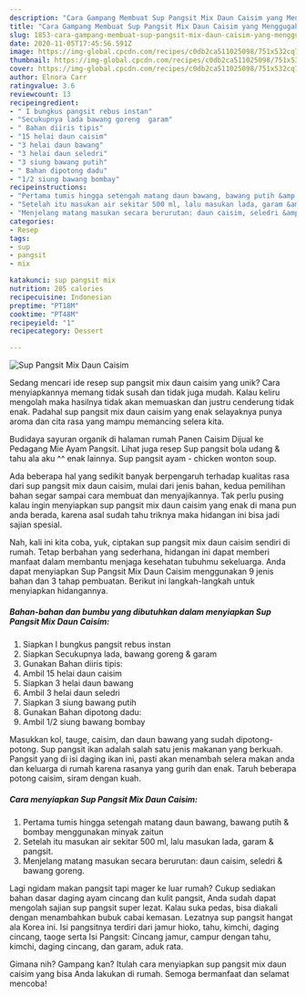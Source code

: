 ```yaml
---
description: "Cara Gampang Membuat Sup Pangsit Mix Daun Caisim yang Menggugah Selera"
title: "Cara Gampang Membuat Sup Pangsit Mix Daun Caisim yang Menggugah Selera"
slug: 1853-cara-gampang-membuat-sup-pangsit-mix-daun-caisim-yang-menggugah-selera
date: 2020-11-05T17:45:56.591Z
image: https://img-global.cpcdn.com/recipes/c0db2ca511025098/751x532cq70/sup-pangsit-mix-daun-caisim-foto-resep-utama.jpg
thumbnail: https://img-global.cpcdn.com/recipes/c0db2ca511025098/751x532cq70/sup-pangsit-mix-daun-caisim-foto-resep-utama.jpg
cover: https://img-global.cpcdn.com/recipes/c0db2ca511025098/751x532cq70/sup-pangsit-mix-daun-caisim-foto-resep-utama.jpg
author: Elnora Carr
ratingvalue: 3.6
reviewcount: 13
recipeingredient:
- " I bungkus pangsit rebus instan"
- "Secukupnya lada bawang goreng  garam"
- " Bahan diiris tipis"
- "15 helai daun caisim"
- "3 helai daun bawang"
- "3 helai daun seledri"
- "3 siung bawang putih"
- " Bahan dipotong dadu"
- "1/2 siung bawang bombay"
recipeinstructions:
- "Pertama tumis hingga setengah matang daun bawang, bawang putih &amp; bombay menggunakan minyak zaitun"
- "Setelah itu masukan air sekitar 500 ml, lalu masukan lada, garam &amp; pangsit."
- "Menjelang matang masukan secara berurutan: daun caisim, seledri &amp; bawang goreng."
categories:
- Resep
tags:
- sup
- pangsit
- mix

katakunci: sup pangsit mix 
nutrition: 205 calories
recipecuisine: Indonesian
preptime: "PT18M"
cooktime: "PT48M"
recipeyield: "1"
recipecategory: Dessert

---
```



![Sup Pangsit Mix Daun Caisim](https://img-global.cpcdn.com/recipes/c0db2ca511025098/751x532cq70/sup-pangsit-mix-daun-caisim-foto-resep-utama.jpg)

Sedang mencari ide resep sup pangsit mix daun caisim yang unik? Cara menyiapkannya memang tidak susah dan tidak juga mudah. Kalau keliru mengolah maka hasilnya tidak akan memuaskan dan justru cenderung tidak enak. Padahal sup pangsit mix daun caisim yang enak selayaknya punya aroma dan cita rasa yang mampu memancing selera kita.

Budidaya sayuran organik di halaman rumah Panen Caisim Dijual ke Pedagang Mie Ayam Pangsit. Lihat juga resep Sup pangsit bola udang &amp; tahu ala aku ^^ enak lainnya. Sup pangsit ayam - chicken wonton soup.

Ada beberapa hal yang sedikit banyak berpengaruh terhadap kualitas rasa dari sup pangsit mix daun caisim, mulai dari jenis bahan, kedua pemilihan bahan segar sampai cara membuat dan menyajikannya. Tak perlu pusing kalau ingin menyiapkan sup pangsit mix daun caisim yang enak di mana pun anda berada, karena asal sudah tahu triknya maka hidangan ini bisa jadi sajian spesial.


Nah, kali ini kita coba, yuk, ciptakan sup pangsit mix daun caisim sendiri di rumah. Tetap berbahan yang sederhana, hidangan ini dapat memberi manfaat dalam membantu menjaga kesehatan tubuhmu sekeluarga. Anda dapat menyiapkan Sup Pangsit Mix Daun Caisim menggunakan 9 jenis bahan dan 3 tahap pembuatan. Berikut ini langkah-langkah untuk menyiapkan hidangannya.

<!--inarticleads1-->

##### Bahan-bahan dan bumbu yang dibutuhkan dalam menyiapkan Sup Pangsit Mix Daun Caisim:

1. Siapkan  I bungkus pangsit rebus instan
1. Siapkan Secukupnya lada, bawang goreng &amp; garam
1. Gunakan  Bahan diiris tipis:
1. Ambil 15 helai daun caisim
1. Siapkan 3 helai daun bawang
1. Ambil 3 helai daun seledri
1. Siapkan 3 siung bawang putih
1. Gunakan  Bahan dipotong dadu:
1. Ambil 1/2 siung bawang bombay


Masukkan kol, tauge, caisim, dan daun bawang yang sudah dipotong-potong. Sup pangsit ikan adalah salah satu jenis makanan yang berkuah. Pangsit yang di isi daging ikan ini, pasti akan menambah selera makan anda dan keluarga di rumah karena rasanya yang gurih dan enak. Taruh beberapa potong caisim, siram dengan kuah. 

<!--inarticleads2-->

##### Cara menyiapkan Sup Pangsit Mix Daun Caisim:

1. Pertama tumis hingga setengah matang daun bawang, bawang putih &amp; bombay menggunakan minyak zaitun
1. Setelah itu masukan air sekitar 500 ml, lalu masukan lada, garam &amp; pangsit.
1. Menjelang matang masukan secara berurutan: daun caisim, seledri &amp; bawang goreng.


Lagi ngidam makan pangsit tapi mager ke luar rumah? Cukup sediakan bahan dasar daging ayam cincang dan kulit pangsit, Anda sudah dapat mengolah sajian sup pangsit super lezat. Kalau suka pedas, bisa diakali dengan menambahkan bubuk cabai kemasan. Lezatnya sup pangsit hangat ala Korea ini. Isi pangsitnya terdiri dari jamur hioko, tahu, kimchi, daging cincang, taoge serta Isi Pangsit: Cincang jamur, campur dengan tahu, kimchi, daging cincang, dan garam, aduk rata. 

Gimana nih? Gampang kan? Itulah cara menyiapkan sup pangsit mix daun caisim yang bisa Anda lakukan di rumah. Semoga bermanfaat dan selamat mencoba!
